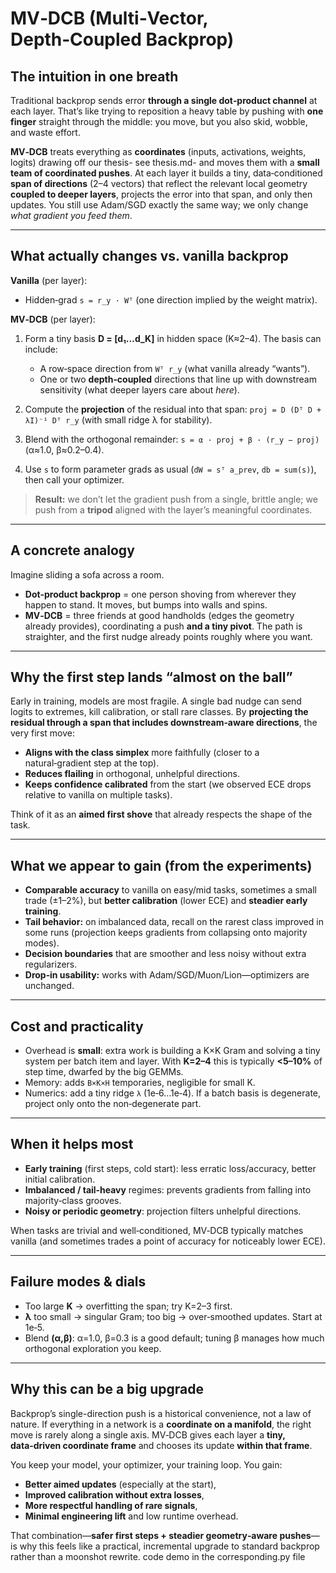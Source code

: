 # MV‑DCB (Multi‑Vector, Depth‑Coupled Backprop)

## The intuition in one breath

Traditional backprop sends error **through a single dot‑product channel** at each layer. That’s like trying to reposition a heavy table by pushing with **one finger** straight through the middle: you move, but you also skid, wobble, and waste effort.

**MV‑DCB** treats everything as **coordinates** (inputs, activations, weights, logits) drawing off our thesis- see thesis.md- and moves them with a **small team of coordinated pushes**. At each layer it builds a tiny, data‑conditioned **span of directions** (2–4 vectors) that reflect the relevant local geometry **coupled to deeper layers**, projects the error into that span, and only then updates. You still use Adam/SGD exactly the same way; we only change *what gradient you feed them*.

---

## What actually changes vs. vanilla backprop

**Vanilla** (per layer):

* Hidden‑grad `s = r_y · Wᵀ` (one direction implied by the weight matrix).

**MV‑DCB** (per layer):

1. Form a tiny basis **D = [d₁…d_K]** in hidden space (K≈2–4). The basis can include:

   * A row‑space direction from `Wᵀ r_y` (what vanilla already “wants”).
   * One or two **depth‑coupled** directions that line up with downstream sensitivity (what deeper layers care about *here*).
2. Compute the **projection** of the residual into that span: `proj = D (Dᵀ D + λI)⁻¹ Dᵀ r_y` (with small ridge λ for stability).
3. Blend with the orthogonal remainder: `s = α · proj + β · (r_y − proj)` (α≈1.0, β≈0.2–0.4).
4. Use `s` to form parameter grads as usual (`dW = sᵀ a_prev`, `db = sum(s)`), then call your optimizer.

> **Result:** we don’t let the gradient push from a single, brittle angle; we push from a **tripod** aligned with the layer’s meaningful coordinates.

---

## A concrete analogy

Imagine sliding a sofa across a room.

* **Dot‑product backprop** = one person shoving from wherever they happen to stand. It moves, but bumps into walls and spins.
* **MV‑DCB** = three friends at good handholds (edges the geometry already provides), coordinating a push **and a tiny pivot**. The path is straighter, and the first nudge already points roughly where you want.

---

## Why the **first step** lands “almost on the ball”

Early in training, models are most fragile. A single bad nudge can send logits to extremes, kill calibration, or stall rare classes. By **projecting the residual through a span that includes downstream‑aware directions**, the very first move:

* **Aligns with the class simplex** more faithfully (closer to a natural‑gradient step at the top).
* **Reduces flailing** in orthogonal, unhelpful directions.
* **Keeps confidence calibrated** from the start (we observed ECE drops relative to vanilla on multiple tasks).

Think of it as an **aimed first shove** that already respects the shape of the task.

---

## What we appear to gain (from the experiments)

* **Comparable accuracy** to vanilla on easy/mid tasks, sometimes a small trade (±1–2%),
  but **better calibration** (lower ECE) and **steadier early training**.
* **Tail behavior:** on imbalanced data, recall on the rarest class improved in some runs (projection keeps gradients from collapsing onto majority modes).
* **Decision boundaries** that are smoother and less noisy without extra regularizers.
* **Drop‑in usability:** works with Adam/SGD/Muon/Lion—optimizers are unchanged.

---

## Cost and practicality

* Overhead is **small**: extra work is building a K×K Gram and solving a tiny system per batch item and layer. With **K=2–4** this is typically **<5–10%** of step time, dwarfed by the big GEMMs.
* Memory: adds `B×K×H` temporaries, negligible for small K.
* Numerics: add a tiny ridge `λ` (1e‑6…1e‑4). If a batch basis is degenerate, project only onto the non‑degenerate part.

---

## When it helps most

* **Early training** (first steps, cold start): less erratic loss/accuracy, better initial calibration.
* **Imbalanced / tail‑heavy** regimes: prevents gradients from falling into majority‑class grooves.
* **Noisy or periodic geometry**: projection filters unhelpful directions.

When tasks are trivial and well‑conditioned, MV‑DCB typically matches vanilla (and sometimes trades a point of accuracy for noticeably lower ECE).

---

## Failure modes & dials

* Too large **K** → overfitting the span; try K=2–3 first.
* **λ** too small → singular Gram; too big → over‑smoothed updates. Start at 1e‑5.
* Blend **(α,β)**: α=1.0, β=0.3 is a good default; tuning β manages how much orthogonal exploration you keep.

---

## Why this can be a big upgrade

Backprop’s single-direction push is a historical convenience, not a law of nature. If everything in a network is a **coordinate on a manifold**, the right move is rarely along a single axis. MV‑DCB gives each layer a **tiny, data‑driven coordinate frame** and chooses its update **within that frame**.

You keep your model, your optimizer, your training loop. You gain:

* **Better aimed updates** (especially at the start),
* **Improved calibration without extra losses**,
* **More respectful handling of rare signals**,
* **Minimal engineering lift** and low runtime overhead.

That combination—**safer first steps + steadier geometry‑aware pushes**—is why this feels like a practical, incremental upgrade to standard backprop rather than a moonshot rewrite.
code demo in the corresponding.py file
